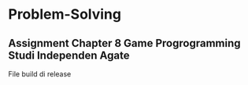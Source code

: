 # Problem-Solving
## Assignment Chapter 8 Game Progrogramming Studi Independen Agate
File build di release
